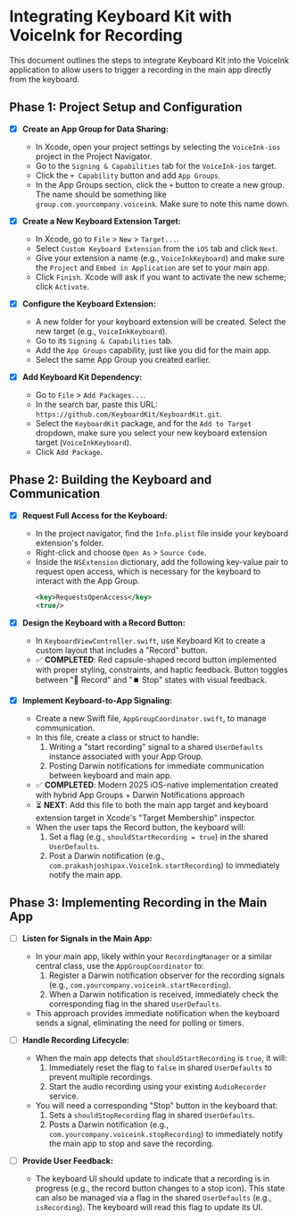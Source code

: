 # Integrating Keyboard Kit with VoiceInk for Recording

This document outlines the steps to integrate Keyboard Kit into the VoiceInk application to allow users to trigger a recording in the main app directly from the keyboard.

## Phase 1: Project Setup and Configuration

- [x] **Create an App Group for Data Sharing:**
    - In Xcode, open your project settings by selecting the `VoiceInk-ios` project in the Project Navigator.
    - Go to the `Signing & Capabilities` tab for the `VoiceInk-ios` target.
    - Click the `+ Capability` button and add `App Groups`.
    - In the App Groups section, click the `+` button to create a new group. The name should be something like `group.com.yourcompany.voiceink`. Make sure to note this name down.

- [x] **Create a New Keyboard Extension Target:**
    - In Xcode, go to `File` > `New` > `Target...`.
    - Select `Custom Keyboard Extension` from the `iOS` tab and click `Next`.
    - Give your extension a name (e.g., `VoiceInkKeyboard`) and make sure the `Project` and `Embed in Application` are set to your main app.
    - Click `Finish`. Xcode will ask if you want to activate the new scheme; click `Activate`.

- [x] **Configure the Keyboard Extension:**
    - A new folder for your keyboard extension will be created. Select the new target (e.g., `VoiceInkKeyboard`).
    - Go to its `Signing & Capabilities` tab.
    - Add the `App Groups` capability, just like you did for the main app.
    - Select the same App Group you created earlier.

- [x] **Add Keyboard Kit Dependency:**
    - Go to `File` > `Add Packages...`.
    - In the search bar, paste this URL: `https://github.com/KeyboardKit/KeyboardKit.git`.
    - Select the `KeyboardKit` package, and for the `Add to Target` dropdown, make sure you select your new keyboard extension target (`VoiceInkKeyboard`).
    - Click `Add Package`.

## Phase 2: Building the Keyboard and Communication

- [x] **Request Full Access for the Keyboard:**
    - In the project navigator, find the `Info.plist` file inside your keyboard extension's folder.
    - Right-click and choose `Open As` > `Source Code`.
    - Inside the `NSExtension` dictionary, add the following key-value pair to request open access, which is necessary for the keyboard to interact with the App Group.
        ```xml
        <key>RequestsOpenAccess</key>
        <true/>
        ```
- [x] **Design the Keyboard with a Record Button:**
    - In `KeyboardViewController.swift`, use Keyboard Kit to create a custom layout that includes a "Record" button.
    - ✅ **COMPLETED**: Red capsule-shaped record button implemented with proper styling, constraints, and haptic feedback. Button toggles between "🎤 Record" and "⏹️ Stop" states with visual feedback.

- [x] **Implement Keyboard-to-App Signaling:**
    - Create a new Swift file, `AppGroupCoordinator.swift`, to manage communication.
    - In this file, create a class or struct to handle:
        1. Writing a "start recording" signal to a shared `UserDefaults` instance associated with your App Group.
        2. Posting Darwin notifications for immediate communication between keyboard and main app.
    - ✅ **COMPLETED**: Modern 2025 iOS-native implementation created with hybrid App Groups + Darwin Notifications approach
    - ⏳ **NEXT**: Add this file to both the main app target and keyboard extension target in Xcode's "Target Membership" inspector.
    - When the user taps the Record button, the keyboard will:
        1. Set a flag (e.g., `shouldStartRecording = true`) in the shared `UserDefaults`.
        2. Post a Darwin notification (e.g., `com.prakashjoshipax.VoiceInk.startRecording`) to immediately notify the main app.

## Phase 3: Implementing Recording in the Main App

- [ ] **Listen for Signals in the Main App:**
    - In your main app, likely within your `RecordingManager` or a similar central class, use the `AppGroupCoordinator` to:
        1. Register a Darwin notification observer for the recording signals (e.g., `com.yourcompany.voiceink.startRecording`).
        2. When a Darwin notification is received, immediately check the corresponding flag in the shared `UserDefaults`.
    - This approach provides immediate notification when the keyboard sends a signal, eliminating the need for polling or timers.

- [ ] **Handle Recording Lifecycle:**
    - When the main app detects that `shouldStartRecording` is `true`, it will:
        1. Immediately reset the flag to `false` in shared `UserDefaults` to prevent multiple recordings.
        2. Start the audio recording using your existing `AudioRecorder` service.
    - You will need a corresponding "Stop" button in the keyboard that:
        1. Sets a `shouldStopRecording` flag in shared `UserDefaults`.
        2. Posts a Darwin notification (e.g., `com.yourcompany.voiceink.stopRecording`) to immediately notify the main app to stop and save the recording.

- [ ] **Provide User Feedback:**
    - The keyboard UI should update to indicate that a recording is in progress (e.g., the record button changes to a stop icon). This state can also be managed via a flag in the shared `UserDefaults` (e.g., `isRecording`). The keyboard will read this flag to update its UI.

